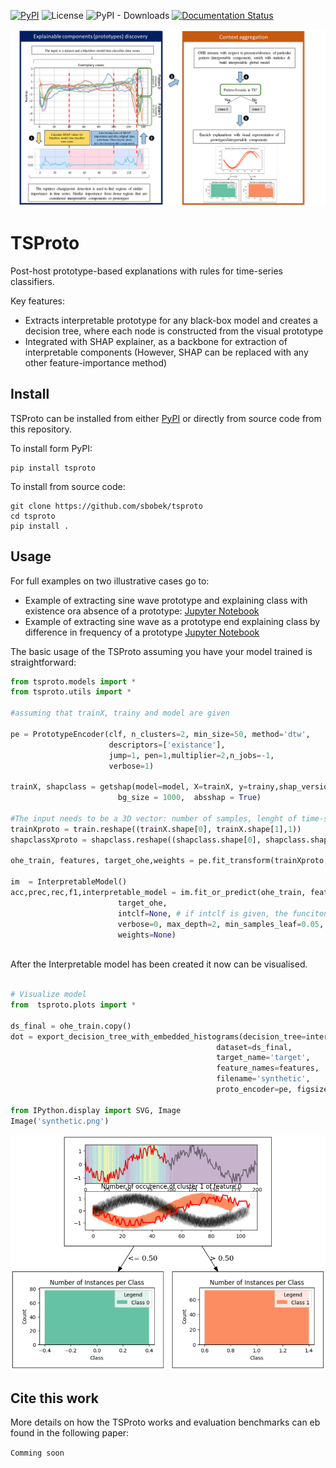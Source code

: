 [![PyPI](https://img.shields.io/pypi/v/tsproto)](https://pypi.org/project/tsproto/)  ![License](https://img.shields.io/github/license/sbobek/tsproto)
 ![PyPI - Downloads](https://img.shields.io/pypi/dm/tsproto) [![Documentation Status](https://readthedocs.org/projects/tsproto/badge/?version=latest)](https://tsproto.readthedocs.io/en/latest/?badge=latest)
    
![](https://raw.githubusercontent.com/sbobek/tsproto/main/pix/workflow.svg)
# TSProto
Post-host prototype-based explanations with rules for time-series classifiers.

Key features:
  * Extracts interpretable prototype for any black-box model and creates a decision tree, where each node is constructed from the visual prototype
  * Integrated with SHAP explainer, as a backbone for extraction of interpretable components (However, SHAP can be replaced with any other feature-importance method)

## Install
TSProto can be installed from either [PyPI](https://pypi.org/project/tsproto/) or directly from source code from this repository.

To install form PyPI:

```
pip install tsproto
````

To install from source code:

```
git clone https://github.com/sbobek/tsproto
cd tsproto
pip install .
```

## Usage
For full examples on two illustrative cases go to:
  * Example of extracting sine wave prototype and explaining class with existence ora absence of a prototype: [Jupyter Notebook](https://github.com/sbobek/tsproto/blob/main/examples/illustrative-example-frequency.ipynb)
  * Example of extracting sine wave as a prototype end explaining class by difference in frequency of a prototype [Jupyter Notebook](https://github.com/sbobek/tsproto/blob/main/examples/illustrative-example.ipynb)

The basic usage of the TSProto assuming you have your model trained is straightforward:

``` python
from tsproto.models import *
from tsproto.utils import *

#assuming that trainX, trainy and model are given

pe = PrototypeEncoder(clf, n_clusters=2, min_size=50, method='dtw',
                      descriptors=['existance'],
                      jump=1, pen=1,multiplier=2,n_jobs=-1,
                      verbose=1)

trainX, shapclass = getshap(model=model, X=trainX, y=trainy,shap_version='deep',
                        bg_size = 1000,  absshap = True)               
                        
#The input needs to be a 3D vector: number of samples, lenght of time-series, number of dimensions (features)                        
trainXproto = train.reshape((trainX.shape[0], trainX.shape[1],1))
shapclassXproto = shapclass.reshape((shapclass.shape[0], shapclass.shape[1],1))
       
ohe_train, features, target_ohe,weights = pe.fit_transform(trainXproto,shapclassXproto)

im  = InterpretableModel()
acc,prec,rec,f1,interpretable_model = im.fit_or_predict(ohe_train, features, 
                        target_ohe,
                        intclf=None, # if intclf is given, the funciton behaves as predict, 
                        verbose=0, max_depth=2, min_samples_leaf=0.05,
                        weights=None)
                 
```

After the Interpretable model has been created it now can be visualised.

``` python
                       
# Visualize model
from  tsproto.plots import *

ds_final = ohe_train.copy()
dot = export_decision_tree_with_embedded_histograms(decision_tree=interpretable_model, 
                                              dataset=ds_final, 
                                              target_name='target', 
                                              feature_names=features, 
                                              filename='synthetic', 
                                              proto_encoder=pe, figsize=(6,3))

from IPython.display import SVG, Image
Image('synthetic.png')

```

![Prototype visualization](https://raw.githubusercontent.com/sbobek/tsproto/main/pix/illustrative-example.png "Title")


## Cite this work
More details on how the TSProto works and evaluation benchmarks can eb found in the following paper:

```Comming soon```
